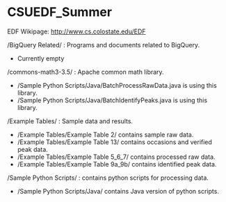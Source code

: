 # CSUEDF_Summer

EDF Wikipage: http://www.cs.colostate.edu/EDF

/BigQuery Related/ : Programs and documents related to BigQuery.
 - Currently empty
 
/commons-math3-3.5/ : Apache common math library. 
 - /Sample Python Scripts/Java/BatchProcessRawData.java is using this library.
 - /Sample Python Scripts/Java/BatchIdentifyPeaks.java is using this library.
 
/Example Tables/ : Sample data and results.
 - /Example Tables/Example Table 2/ contains sample raw data.
 - /Example Tables/Example Table 13/ contains occasions and verified peak data.
 - /Example Tables/Example Table 5_6_7/ contains processed raw data.
 - /Example Tables/Example Table 9a_9b/ contains identified peak data.
  
/Sample Python Scripts/ : contains python scripts for processing data.
 - /Sample Python Scripts/Java/ contains Java version of python scripts.
